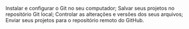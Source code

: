 Instalar e configurar o Git no seu computador;
Salvar seus projetos no repositório Git local;
Controlar as alterações e versões dos seus arquivos;
Enviar seus projetos para o repositório remoto do GitHub.
